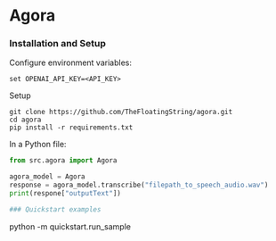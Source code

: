 # Agora

### Installation and Setup

Configure environment variables:

```
set OPENAI_API_KEY=<API_KEY>
```

Setup
```
git clone https://github.com/TheFloatingString/agora.git
cd agora
pip install -r requirements.txt
```

In a Python file:
```python
from src.agora import Agora

agora_model = Agora
response = agora_model.transcribe("filepath_to_speech_audio.wav")
print(respone["outputText"])

### Quickstart examples

```
python -m quickstart.run_sample
```
